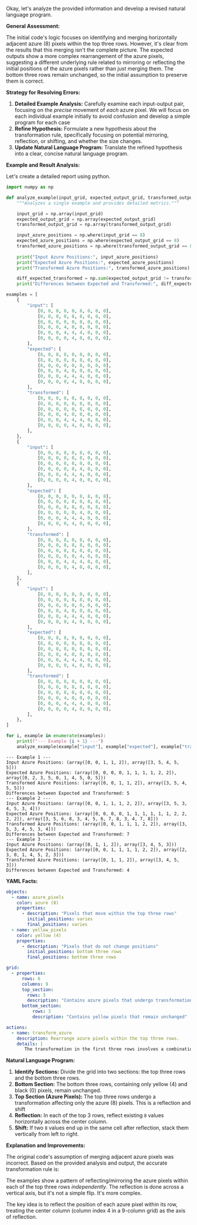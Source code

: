 Okay, let's analyze the provided information and develop a revised natural language program.

**General Assessment:**

The initial code's logic focuses on identifying and merging horizontally adjacent azure (8) pixels within the top three rows.  However, it's clear from the results that this merging isn't the complete picture. The expected outputs show a more complex rearrangement of the azure pixels, suggesting a different underlying rule related to mirroring or reflecting the initial positions of the azure pixels rather than just merging them. The bottom three rows remain unchanged, so the initial assumption to preserve them is correct.

**Strategy for Resolving Errors:**

1.  **Detailed Example Analysis:** Carefully examine each input-output pair, focusing on the *precise* movement of *each* azure pixel. We will focus on each individual example initially to avoid confusion and develop a simple program for each case
2.  **Refine Hypothesis:** Formulate a new hypothesis about the transformation rule, specifically focusing on potential mirroring, reflection, or shifting, and whether the size changes.
3.  **Update Natural Language Program:**  Translate the refined hypothesis into a clear, concise natural language program.

**Example and Result Analysis:**

Let's create a detailed report using python.


``` python
import numpy as np

def analyze_example(input_grid, expected_output_grid, transformed_output_grid):
    """Analyzes a single example and provides detailed metrics."""

    input_grid = np.array(input_grid)
    expected_output_grid = np.array(expected_output_grid)
    transformed_output_grid = np.array(transformed_output_grid)

    input_azure_positions = np.where(input_grid == 8)
    expected_azure_positions = np.where(expected_output_grid == 8)
    transformed_azure_positions = np.where(transformed_output_grid == 8)
    
    print("Input Azure Positions:", input_azure_positions)
    print("Expected Azure Positions:", expected_azure_positions)
    print("Transformed Azure Positions:", transformed_azure_positions)

    diff_expected_transformed = np.sum(expected_output_grid != transformed_output_grid)
    print("Differences between Expected and Transformed:", diff_expected_transformed)

examples = [
    {
        "input": [
            [0, 0, 0, 8, 0, 8, 0, 0, 0],
            [0, 0, 0, 0, 8, 8, 0, 0, 0],
            [0, 0, 0, 0, 0, 8, 0, 0, 0],
            [0, 0, 0, 4, 0, 0, 0, 0, 0],
            [0, 0, 0, 4, 4, 4, 0, 0, 0],
            [0, 0, 0, 0, 4, 0, 0, 0, 0],
        ],
        "expected": [
            [8, 0, 8, 8, 0, 8, 0, 0, 0],
            [8, 8, 0, 0, 8, 8, 0, 0, 0],
            [8, 0, 0, 0, 0, 8, 0, 0, 0],
            [0, 0, 0, 4, 0, 0, 0, 0, 0],
            [0, 0, 0, 4, 4, 4, 0, 0, 0],
            [0, 0, 0, 0, 4, 0, 0, 0, 0],
        ],
        "transformed": [
            [0, 0, 0, 8, 0, 8, 0, 0, 0],
            [0, 0, 0, 0, 8, 8, 0, 0, 0],
            [0, 0, 0, 0, 0, 8, 0, 0, 0],
            [0, 0, 0, 4, 0, 0, 0, 0, 0],
            [0, 0, 0, 4, 4, 4, 0, 0, 0],
            [0, 0, 0, 0, 4, 0, 0, 0, 0],
        ],
    },
    {
        "input": [
            [0, 0, 0, 8, 0, 8, 0, 0, 0],
            [0, 0, 0, 8, 8, 8, 0, 0, 0],
            [0, 0, 0, 8, 8, 0, 0, 0, 0],
            [0, 0, 0, 0, 0, 4, 0, 0, 0],
            [0, 0, 0, 4, 4, 4, 0, 0, 0],
            [0, 0, 0, 0, 4, 0, 0, 0, 0],
        ],
        "expected": [
            [0, 0, 0, 8, 0, 8, 8, 0, 8],
            [0, 0, 0, 8, 8, 8, 8, 8, 8],
            [0, 0, 0, 8, 8, 0, 0, 8, 8],
            [0, 0, 0, 0, 0, 4, 0, 0, 0],
            [0, 0, 0, 4, 4, 4, 0, 0, 0],
            [0, 0, 0, 0, 4, 0, 0, 0, 0],
        ],
        "transformed": [
            [0, 0, 0, 8, 0, 8, 0, 0, 0],
            [0, 0, 0, 8, 8, 8, 0, 0, 0],
            [0, 0, 0, 8, 8, 0, 0, 0, 0],
            [0, 0, 0, 0, 0, 4, 0, 0, 0],
            [0, 0, 0, 4, 4, 4, 0, 0, 0],
            [0, 0, 0, 0, 4, 0, 0, 0, 0],
        ],
    },
    {
        "input": [
            [0, 0, 0, 8, 0, 0, 0, 0, 0],
            [0, 0, 0, 0, 8, 8, 0, 0, 0],
            [0, 0, 0, 8, 0, 0, 0, 0, 0],
            [0, 0, 0, 4, 0, 0, 0, 0, 0],
            [0, 0, 0, 4, 4, 4, 0, 0, 0],
            [0, 0, 0, 0, 4, 0, 0, 0, 0],
        ],
        "expected": [
            [0, 0, 8, 8, 0, 0, 0, 0, 0],
            [8, 8, 0, 0, 8, 8, 0, 0, 0],
            [0, 0, 8, 8, 0, 0, 0, 0, 0],
            [0, 0, 0, 4, 0, 0, 0, 0, 0],
            [0, 0, 0, 4, 4, 4, 0, 0, 0],
            [0, 0, 0, 0, 4, 0, 0, 0, 0],
        ],
        "transformed": [
            [0, 0, 0, 8, 0, 0, 0, 0, 0],
            [0, 0, 0, 0, 8, 8, 0, 0, 0],
            [0, 0, 0, 8, 0, 0, 0, 0, 0],
            [0, 0, 0, 4, 0, 0, 0, 0, 0],
            [0, 0, 0, 4, 4, 4, 0, 0, 0],
            [0, 0, 0, 0, 4, 0, 0, 0, 0],
        ],
    },
]

for i, example in enumerate(examples):
    print(f"--- Example {i + 1} ---")
    analyze_example(example["input"], example["expected"], example["transformed"])


```
```
--- Example 1 ---
Input Azure Positions: (array([0, 0, 1, 1, 2]), array([3, 5, 4, 5, 5]))
Expected Azure Positions: (array([0, 0, 0, 0, 1, 1, 1, 1, 2, 2]), array([0, 2, 3, 5, 0, 1, 4, 5, 0, 5]))
Transformed Azure Positions: (array([0, 0, 1, 1, 2]), array([3, 5, 4, 5, 5]))
Differences between Expected and Transformed: 5
--- Example 2 ---
Input Azure Positions: (array([0, 0, 1, 1, 1, 2, 2]), array([3, 5, 3, 4, 5, 3, 4]))
Expected Azure Positions: (array([0, 0, 0, 0, 1, 1, 1, 1, 1, 1, 2, 2, 2, 2]), array([3, 5, 6, 8, 3, 4, 5, 6, 7, 8, 3, 4, 7, 8]))
Transformed Azure Positions: (array([0, 0, 1, 1, 1, 2, 2]), array([3, 5, 3, 4, 5, 3, 4]))
Differences between Expected and Transformed: 7
--- Example 3 ---
Input Azure Positions: (array([0, 1, 1, 2]), array([3, 4, 5, 3]))
Expected Azure Positions: (array([0, 0, 1, 1, 1, 1, 2, 2]), array([2, 3, 0, 1, 4, 5, 2, 3]))
Transformed Azure Positions: (array([0, 1, 1, 2]), array([3, 4, 5, 3]))
Differences between Expected and Transformed: 4

```
**YAML Facts:**


```yaml
objects:
  - name: azure_pixels
    color: azure (8)
    properties:
      - description: "Pixels that move within the top three rows"
        initial_positions: varies
        final_positions: varies
  - name: yellow_pixels
    color: yellow (4)
    properties:
      - description: "Pixels that do not change positions"
        initial_positions: bottom three rows
        final_positions: bottom three rows

grid:
  - properties:
      rows: 6
      columns: 9
      top_section:
        rows: 3
        description: "Contains azure pixels that undergo transformation"
      bottom_section:
          rows: 3
          description: "Contains yellow pixels that remain unchanged"

actions:
  - name: transform_azure
    description: Rearrange azure pixels within the top three rows.
    details: |
       The transformation in the first three rows involves a combination of reflection across center columns and horizontal shifts.
```


**Natural Language Program:**

1.  **Identify Sections:** Divide the grid into two sections: the top three rows and the bottom three rows.
2.  **Bottom Section:** The bottom three rows, containing only yellow (4) and black (0) pixels, remain unchanged.
3.  **Top Section (Azure Pixels):** The top three rows undergo a transformation affecting only the azure (8) pixels. This is a reflection and shift
4.  **Reflection:** In each of the top 3 rows, reflect existing `8` values horizontally across the center column.
5. **Shift:** If two `8` values end up in the same cell after reflection, stack them vertically from left to right.

**Explanation and Improvements:**

The original code's assumption of merging adjacent azure pixels was incorrect. Based on the provided analysis and output, the accurate transformation rule is:

The examples show a pattern of reflecting/mirroring the azure pixels within each of the top three rows *independently*. The reflection is done across a vertical axis, but it's not a simple flip. It's more complex.

The key idea is to reflect the position of each azure pixel within its row, treating the center column (column index 4 in a 9-column grid) as the axis of reflection.
